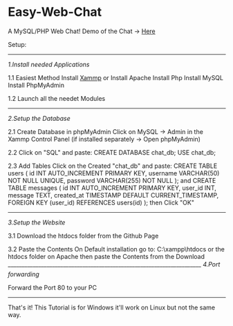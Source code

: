 # Easy-Web-Chat
A MySQL/PHP Web Chat!
Demo of the Chat -> [Here](http://server.marlon9757.de)

Setup:
______________________________________________________________________
*1.Install needed Applications*

1.1 Easiest Method
    Install [Xammp](https://www.apachefriends.org/de/index.html)
    or
    Install Apache
    Install Php
    Install MySQL
    Install PhpMyAdmin

1.2 Launch all the needet Modules
______________________________________________________________________
*2.Setup the Database*

2.1 Create Database in phpMyAdmin
    Click on MySQL -> Admin in the Xammp Control Panel
    (if installed separately -> Open phpMyAdmin)

2.2 Click on "SQL" and paste:
     CREATE DATABASE chat_db;
     USE chat_db;

2.3 Add Tables
     Click on the Created "chat_db" and paste:
     CREATE TABLE users (
    id INT AUTO_INCREMENT PRIMARY KEY,
    username VARCHAR(50) NOT NULL UNIQUE,
    password VARCHAR(255) NOT NULL
    );
and
    CREATE TABLE messages (
        id INT AUTO_INCREMENT PRIMARY KEY,
        user_id INT,
        message TEXT,
        created_at TIMESTAMP DEFAULT CURRENT_TIMESTAMP,
        FOREIGN KEY (user_id) REFERENCES users(id)
    );
then Click "OK"
______________________________________________________________________
*3.Setup the Website*

3.1 Download the htdocs folder from the Github Page

3.2 Paste the Contents
    On Default installation go to: C:\xampp\htdocs
    or
    the htdocs folder on Apache
    then
    paste the Contents from the Download
______________________________________________________________________
*4.Port forwarding*

Forward the Port 80 to your PC
______________________________________________________________________

That's it!
This Tutorial is for Windows it'll work on Linux but not the same way.
